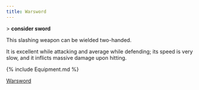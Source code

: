 ```yaml
---
title: Warsword
---
```


\> **consider sword**

This slashing weapon can be wielded two-handed.

It is excellent while attacking and average while defending; its speed
is very slow, and it inflicts massive damage upon hitting.

{% include Equipment.md %}

[Warsword](Category:_Smiting_weapons "wikilink")